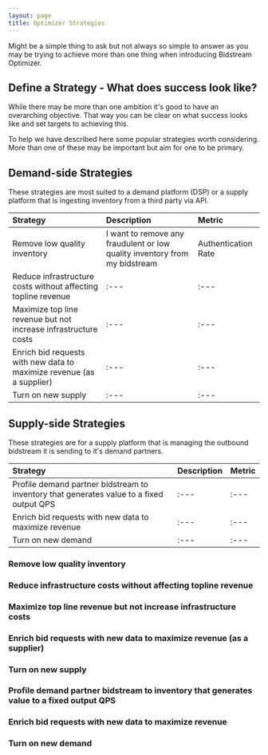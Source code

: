 ```yaml
---
layout: page
title: Optimizer Strategies
---
```


Might be a simple thing to ask but not always so simple to answer as you may be trying to achieve more than one thing when introducing Bidstream Optimizer.

## Define a Strategy - What does success look like?

While there may be more than one ambition it's good to have an overarching objective. That way you can be clear on what success looks like and set targets to achieving this.

To help we have described here some popular strategies worth considering. More than one of these may be important but aim for one to be primary.

## Demand-side Strategies

These strategies are most suited to a demand platform (DSP) or a supply platform that is ingesting inventory from a third party via API.

Strategy | Description | Metric
:--- | :--- | :---
Remove low quality inventory | I want to remove any fraudulent or low quality inventory from my bidstream | Authentication Rate
Reduce infrastructure costs without affecting topline revenue | :--- | :---
Maximize top line revenue but not increase infrastructure costs | :--- | :---
Enrich bid requests with new data to maximize revenue (as a supplier) | :--- | :---
Turn on new supply | :--- | :---

## Supply-side Strategies

These strategies are for a supply platform that is managing the outbound bidstream it is sending to it's demand partners.

Strategy | Description | Metric
:--- | :--- | :---
Profile demand partner bidstream to inventory that generates value to a fixed output QPS | :--- | :---
Enrich bid requests with new data to maximize revenue | :--- | :---
Turn on new demand | :--- | :---

### Remove low quality inventory
### Reduce infrastructure costs without affecting topline revenue
### Maximize top line revenue but not increase infrastructure costs
### Enrich bid requests with new data to maximize revenue (as a supplier)
### Turn on new supply
### Profile demand partner bidstream to inventory that generates value to a fixed output QPS
### Enrich bid requests with new data to maximize revenue
### Turn on new demand
